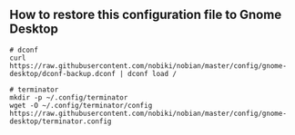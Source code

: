 ## How to restore this configuration file to Gnome Desktop

```
# dconf
curl https://raw.githubusercontent.com/nobiki/nobian/master/config/gnome-desktop/dconf-backup.dconf | dconf load /

# terminator
mkdir -p ~/.config/terminator
wget -O ~/.config/terminator/config https://raw.githubusercontent.com/nobiki/nobian/master/config/gnome-desktop/terminator.config
```

